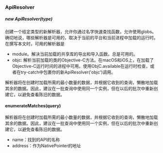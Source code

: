 ### ApiResolver

##### new ApiResolver(type)

创建一个给定类型的新解析器，允许你通过名字快速查找函数，允许使用globs。确切地说，哪些解析器是可用的，取决于当前的平台和当前进程中加载的运行时。在撰写本文时，可用的解析器是

- module。解决当前加载的共享库的导出和导入函数。总是可用的。
- objc: 解析当前加载的类的Objective-C方法。在macOS和iOS上，在加载了Objective-C运行时间的进程中可用。使用ObjC.available在运行时检查，或者在try-catch中包裹你的新ApiResolver('objc')调用。

解析器将在创建时加载所需的最小数量的数据，并根据它收到的查询，懒散地加载其余的数据。因此，建议在一批查询中使用同一个实例，但在以后的批次中重新创建它，以避免查看陈旧的数据。

#### enumerateMatches(query)

解析器将在创建时加载所需的最小数量的数据，并根据它收到的查询，懒散地加载其余的数据。因此，建议在一批查询中使用同一个实例，但在以后的批次中重新创建它，以避免查看陈旧的数据。

- name：找到的API的名称
- address：作为NativePointer的地址